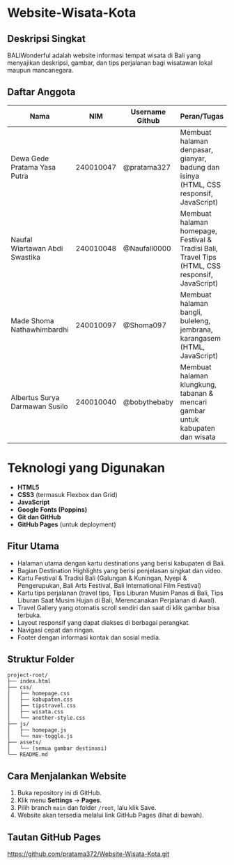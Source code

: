 # Website-Wisata-Kota

## Deskripsi Singkat
BALIWonderful adalah website informasi tempat wisata di Bali yang menyajikan deskripsi, gambar, dan tips perjalanan bagi wisatawan lokal maupun mancanegara.

## Daftar Anggota
| Nama                            | NIM        | Username Github    |  Peran/Tugas                                        |
|---------------------------------|------------|--------------------|-----------------------------------------------------|
| Dewa Gede Pratama Yasa Putra    | 240010047  | @pratama327        |  Membuat halaman denpasar, gianyar, badung dan isinya (HTML, CSS responsif, JavaScript) |
| Naufal Wiartawan Abdi Swastika  | 240010048  | @Naufall0000       |  Membuat halaman homepage, Festival & Tradisi Bali, Travel Tips (HTML, CSS responsif, JavaScript) |
| Made Shoma Nathawhimbardhi      | 240010097  | @Shoma097          |  Membuat halaman bangli, buleleng, jembrana, karangasem (HTML, JavaScript)  |                                   
| Albertus Surya Darmawan Susilo  | 240010040  | @bobythebaby       |  Membuat halaman klungkung, tabanan & mencari gambar untuk kabupaten dan wisata  |

# Teknologi yang Digunakan
- **HTML5**
- **CSS3** (termasuk Flexbox dan Grid)
- **JavaScript**
- **Google Fonts (Poppins)**
- **Git dan GitHub**
- **GitHub Pages** (untuk deployment)

## Fitur Utama
- Halaman utama dengan kartu destinations yang berisi kabupaten di Bali.
- Bagian Destination Highlights yang berisi penjelasan singkat dan video.
- Kartu Festival & Tradisi Bali (Galungan & Kuningan, Nyepi & Pengerupukan, Bali Arts Festival, Bali International Film Festival)
- Kartu tips perjalanan (travel tips, Tips Liburan Musim Panas di Bali, Tips Liburan Saat Musim Hujan di Bali, Merencanakan Perjalanan di Awal).
- Travel Gallery yang otomatis scroll sendiri dan saat di klik gambar bisa terbuka.
- Layout responsif yang dapat diakses di berbagai perangkat.
- Navigasi cepat dan ringan.
- Footer dengan informasi kontak dan sosial media.

## Struktur Folder

```plaintext
project-root/
├── index.html
├── css/
│   ├── homepage.css
│   ├── kabupaten.css
│   ├── tipstravel.css
│   ├── wisata.css
│   └── another-style.css
├── js/
│   ├── homepage.js
│   └── nav-toggle.js
├── assets/
│   └── (semua gambar destinasi)
└── README.md
```

## Cara Menjalankan Website
1. Buka repository ini di GitHub.
2. Klik menu **Settings** → **Pages**.
3. Pilih branch `main` dan folder `/root`, lalu klik Save.
4. Website akan tersedia melalui link GitHub Pages (lihat di bawah).

## Tautan GitHub Pages
https://github.com/pratama372/Website-Wisata-Kota.git

